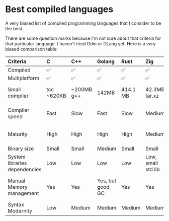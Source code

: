 # Best compiled languages
A very biased list of compiled programming languages that I consider to be the best.

There are some question marks because I'm not sure about that criteria for that particular language. I haven't tried Odin or DLang yet.
Here is a very biased comparison table:

|Criteria|C|C++|Golang|Rust|Zig|Odin|Nim|Crystal|Vlang|Dlang
|:-|:-|:-|:-|:-|:-|:-|:-|:-|:-|:-|
|Compiled|✅|✅|✅|✅|✅|✅|✅|✅|✅|✅|
|Multiplatform|✅|✅|✅|✅|✅|✅|✅|✅|✅|✅|
|Small compiler|tcc \~620KB|\~200MB g++|142MB|414.1 MB|42.3MB tar.xz|44 MB zip|11.4MB tar.xz|\~40MB tar.gz|6.6MB zip (uses tcc)|\~50MB tar.xz|
|Compiler speed|Fast|Slow|Fast|Slow|Medium|???|Medium|???|Fast (uses tcc)|???|
|Maturity|High|High|High|High|Medium|???|High?|High?|Low? Lots of leaks|Medium?|
|Binary size|Small|Small|Medium|Small|Small|???|Medium/Low?|Medium|Medium?|Small?|
|System libraries dependencies|Low|Low|Low|Low|Low, small std lib|???|OpenSSL|OpenSSL|OpenSSL or MbedTLS|Libcurl|
|Manual Memory management|Yes|Yes|Yes, but good GC|Yes|Yes|Yes|Yes, stdlib needs GC|???|Buggy|Yes, stdlib needs GC|
|Syntax Modernity|Low|Medium|Medium|Medium|Medium|High|High|High|Medium|Medium?|
